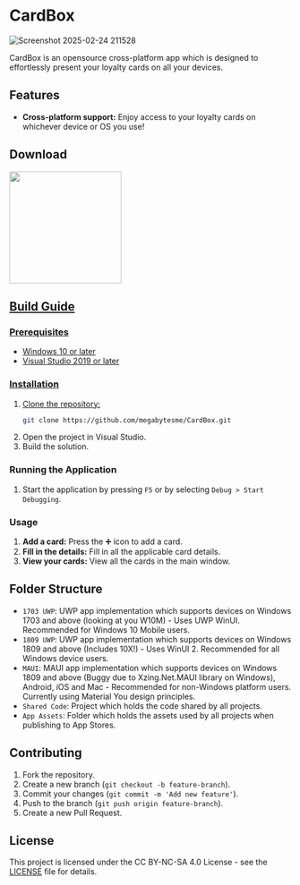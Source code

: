 # CardBox
![Screenshot 2025-02-24 211528](https://github.com/user-attachments/assets/7bb321d0-d03e-4fe8-9f25-5a44fe72acf2)

CardBox is an opensource cross-platform app which is designed to effortlessly present your loyalty cards on all your devices.

## Features

- **Cross-platform support:** Enjoy access to your loyalty cards on whichever device or OS you use!

## Download
<a href="https://apps.microsoft.com/detail/9NRC7F9MD2JW"><img src="https://get.microsoft.com/images/en-us%20dark.svg" width="200"/>

## Build Guide

### Prerequisites

- Windows 10 or later
- Visual Studio 2019 or later

### Installation

1. Clone the repository:
    ```sh
    git clone https://github.com/megabytesme/CardBox.git
    ```
2. Open the project in Visual Studio.
3. Build the solution.

### Running the Application

1. Start the application by pressing `F5` or by selecting `Debug > Start Debugging`.

### Usage

1. **Add a card:** Press the ➕ icon to add a card.
2. **Fill in the details:** Fill in all the applicable card details.
3. **View your cards:** View all the cards in the main window.

## Folder Structure

- `1703 UWP`: UWP app implementation which supports devices on Windows 1703 and above (looking at you W10M) - Uses UWP WinUI. Recommended for Windows 10 Mobile users.
- `1809 UWP`: UWP app implementation which supports devices on Windows 1809 and above (Includes 10X!) - Uses WinUI 2. Recommended for all Windows device users.
- `MAUI`: MAUI app implementation which supports devices on Windows 1809 and above (Buggy due to Xzing.Net.MAUI library on Windows), Android, iOS and Mac - Recommended for non-Windows platform users. Currently using Material You design principles.
- `Shared Code`: Project which holds the code shared by all projects.
- `App Assets`: Folder which holds the assets used by all projects when publishing to App Stores.

## Contributing

1. Fork the repository.
2. Create a new branch (`git checkout -b feature-branch`).
3. Commit your changes (`git commit -m 'Add new feature'`).
4. Push to the branch (`git push origin feature-branch`).
5. Create a new Pull Request.

## License

This project is licensed under the CC BY-NC-SA 4.0 License - see the [LICENSE](LICENSE.md) file for details.


